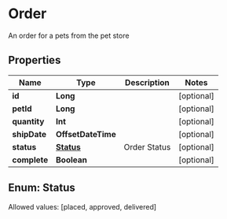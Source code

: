 

# Order

An order for a pets from the pet store

## Properties

Name | Type | Description | Notes
------------ | ------------- | ------------- | -------------
**id** | **Long** |  |  [optional]
**petId** | **Long** |  |  [optional]
**quantity** | **Int** |  |  [optional]
**shipDate** | **OffsetDateTime** |  |  [optional]
**status** | [**Status**](#Status) | Order Status |  [optional]
**complete** | **Boolean** |  |  [optional]


## Enum: Status
Allowed values: [placed, approved, delivered]




